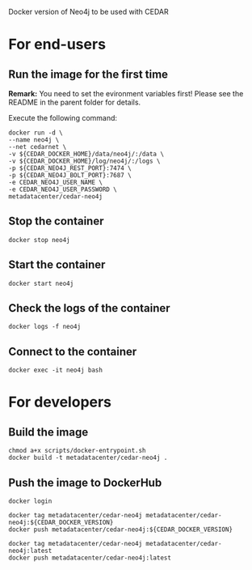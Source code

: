 Docker version of Neo4j to be used with CEDAR

# For end-users

## Run the image for the first time

**Remark:** You need to set the evironment variables first! Please see the README in the parent folder for details.

Execute the following command:

````
docker run -d \
--name neo4j \
--net cedarnet \
-v ${CEDAR_DOCKER_HOME}/data/neo4j/:/data \
-v ${CEDAR_DOCKER_HOME}/log/neo4j/:/logs \
-p ${CEDAR_NEO4J_REST_PORT}:7474 \
-p ${CEDAR_NEO4J_BOLT_PORT}:7687 \
-e CEDAR_NEO4J_USER_NAME \
-e CEDAR_NEO4J_USER_PASSWORD \
metadatacenter/cedar-neo4j
````

## Stop the container

    docker stop neo4j

## Start the container

    docker start neo4j

## Check the logs of the container

    docker logs -f neo4j

## Connect to the container

    docker exec -it neo4j bash

# For developers

## Build the image

````
chmod a+x scripts/docker-entrypoint.sh
docker build -t metadatacenter/cedar-neo4j .
````

## Push the image to DockerHub

````
docker login

docker tag metadatacenter/cedar-neo4j metadatacenter/cedar-neo4j:${CEDAR_DOCKER_VERSION}
docker push metadatacenter/cedar-neo4j:${CEDAR_DOCKER_VERSION}

docker tag metadatacenter/cedar-neo4j metadatacenter/cedar-neo4j:latest
docker push metadatacenter/cedar-neo4j:latest
````